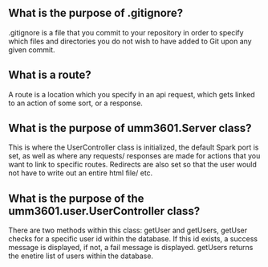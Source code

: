 ## What is the purpose of .gitignore?
.gitignore is a file that you commit to your 
repository in order to specify which files and directories you do not 
wish to have added to Git upon any given commit.

## What is a route?
A route is a location which you specify in an api request, 
which gets linked to an action of some sort, or a response.

## What is the purpose of umm3601.Server class?
This is where the UserController class is initialized, 
the default Spark port is set, as well as where any requests/
responses are made for actions that you want to link to
specific routes. Redirects are also set so that the user would 
not have to write out an entire html file/ etc.

## What is the purpose of the umm3601.user.UserController class?
There are two methods within this class: getUser and getUsers, 
getUser checks for a specific user id within the database. If this id exists,
a success message is displayed, if not, a fail message is displayed.
getUsers returns the enetire list of users within the database.



